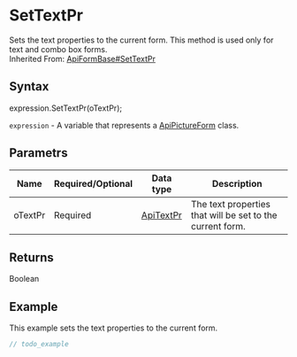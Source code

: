# SetTextPr

Sets the text properties to the current form. This method is used only for text and combo box forms.<br>Inherited From: [ApiFormBase#SetTextPr](../../ApiFormBase/Methods/SetTextPr.md)

## Syntax

expression.SetTextPr(oTextPr);

`expression` - A variable that represents a [ApiPictureForm](../ApiPictureForm.md) class.

## Parametrs

| **Name** | **Required/Optional** | **Data type** | **Description** |
| ------------- | ------------- | ------------- | ------------- |
| oTextPr | Required | [ApiTextPr](../../ApiTextPr/ApiTextPr.md) | The text properties that will be set to the current form. |

## Returns

Boolean

## Example

This example sets the text properties to the current form.

```javascript
// todo_example
```